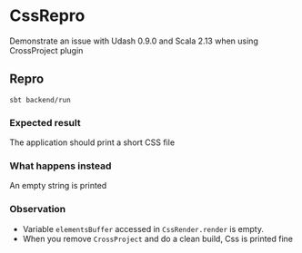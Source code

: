# CssRepro

Demonstrate an issue with Udash 0.9.0 and Scala 2.13 when using CrossProject plugin

## Repro

`sbt backend/run`

### Expected result

The application should print a short CSS file

### What happens instead

An empty string is printed

### Observation

- Variable `elementsBuffer` accessed in `CssRender.render` is empty.
- When you remove `CrossProject` and do a clean build, Css is printed fine




